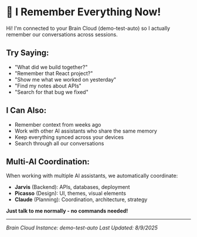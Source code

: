 # 🧠 I Remember Everything Now!

Hi! I'm connected to your Brain Cloud (demo-test-auto) so I actually remember our conversations across sessions.

## Try Saying:
- "What did we build together?"
- "Remember that React project?"
- "Show me what we worked on yesterday"
- "Find my notes about APIs"
- "Search for that bug we fixed"

## I Can Also:
- Remember context from weeks ago
- Work with other AI assistants who share the same memory
- Keep everything synced across your devices
- Search through all our conversations

## Multi-AI Coordination:
When working with multiple AI assistants, we automatically coordinate:
- **Jarvis** (Backend): APIs, databases, deployment
- **Picasso** (Design): UI, themes, visual elements  
- **Claude** (Planning): Coordination, architecture, strategy

**Just talk to me normally - no commands needed!**

---
*Brain Cloud Instance: demo-test-auto*
*Last Updated: 8/9/2025*
